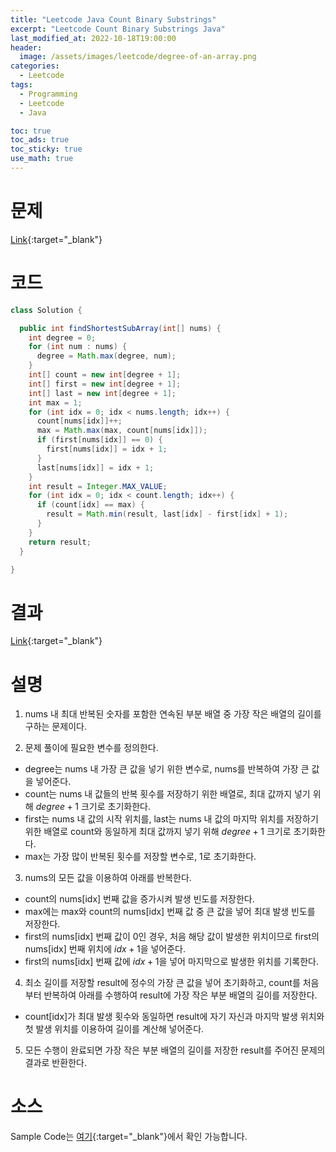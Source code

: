 ```yaml
---
title: "Leetcode Java Count Binary Substrings"
excerpt: "Leetcode Count Binary Substrings Java"
last_modified_at: 2022-10-18T19:00:00
header:
  image: /assets/images/leetcode/degree-of-an-array.png
categories:
  - Leetcode
tags:
  - Programming
  - Leetcode
  - Java

toc: true
toc_ads: true
toc_sticky: true
use_math: true
---
```

# 문제
[Link](https://leetcode.com/problems/degree-of-an-array){:target="_blank"}

# 코드
```java
class Solution {

  public int findShortestSubArray(int[] nums) {
    int degree = 0;
    for (int num : nums) {
      degree = Math.max(degree, num);
    }
    int[] count = new int[degree + 1];
    int[] first = new int[degree + 1];
    int[] last = new int[degree + 1];
    int max = 1;
    for (int idx = 0; idx < nums.length; idx++) {
      count[nums[idx]]++;
      max = Math.max(max, count[nums[idx]]);
      if (first[nums[idx]] == 0) {
        first[nums[idx]] = idx + 1;
      }
      last[nums[idx]] = idx + 1;
    }
    int result = Integer.MAX_VALUE;
    for (int idx = 0; idx < count.length; idx++) {
      if (count[idx] == max) {
        result = Math.min(result, last[idx] - first[idx] + 1);
      }
    }
    return result;
  }

}
```

# 결과
[Link](https://leetcode.com/submissions/detail/826550429/){:target="_blank"}

# 설명
1. nums 내 최대 반복된 숫자를 포함한 연속된 부분 배열 중 가장 작은 배열의 길이를 구하는 문제이다.

2. 문제 풀이에 필요한 변수를 정의한다. 
- degree는 nums 내 가장 큰 값을 넣기 위한 변수로, nums를 반복하여 가장 큰 값을 넣어준다.
- count는 nums 내 값들의 반복 횟수를 저장하기 위한 배열로, 최대 값까지 넣기 위해 $degree + 1$ 크기로 초기화한다.
- first는 nums 내 값의 시작 위치를, last는 nums 내 값의 마지막 위치를 저장하기 위한 배열로 count와 동일하게 최대 값까지 넣기 위해 $degree + 1$ 크기로 초기화한다.
- max는 가장 많이 반복된 횟수를 저장할 변수로, 1로 초기화한다.

3. nums의 모든 값을 이용하여 아래를 반복한다.
- count의 nums[idx] 번째 값을 증가시켜 발생 빈도를 저장한다.
- max에는 max와 count의 nums[idx] 번째 값 중 큰 값을 넣어 최대 발생 빈도를 저장한다.
- first의 nums[idx] 번째 값이 0인 경우, 처음 해당 값이 발생한 위치이므로 first의 nums[idx] 번째 위치에 $idx + 1$을 넣어준다.
- first의 nums[idx] 번째 값에 $idx + 1$을 넣어 마지막으로 발생한 위치를 기록한다.

4. 최소 길이를 저장할 result에 정수의 가장 큰 값을 넣어 초기화하고, count를 처음부터 반복하여 아래를 수행하여 result에 가장 작은 부분 배열의 길이를 저장한다.
- count[idx]가 최대 발생 횟수와 동일하면 result에 자기 자신과 마지막 발생 위치와 첫 발생 위치를 이용하여 길이를 계산해 넣어준다.

5. 모든 수행이 완료되면 가장 작은 부분 배열의 길이를 저장한 result를 주어진 문제의 결과로 반환한다.

# 소스
Sample Code는 [여기](https://github.com/GracefulSoul/leetcode/blob/master/src/main/java/gracefulsoul/problems/DegreeOfAnArray.java){:target="_blank"}에서 확인 가능합니다.
